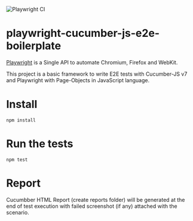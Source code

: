 ![Playwright CI](https://github.com/PrinceSoni83/playwright-cucumber-js-e2e-boilerplate/workflows/Playwright-CI/badge.svg)
# playwright-cucumber-js-e2e-boilerplate

[Playwright](https://github.com/microsoft/playwright) is a Single API to automate Chromium, Firefox and WebKit.

This project is a basic framework to write E2E tests with Cucumber-JS v7 and Playwright with Page-Objects in JavaScript language.

# Install
  ` npm install `

# Run the tests
  ` npm test `

# Report
  Cucumbber HTML Report (create reports folder) will be generated at the end of test execution with failed screenshot (if any) attached with the scenario. 
